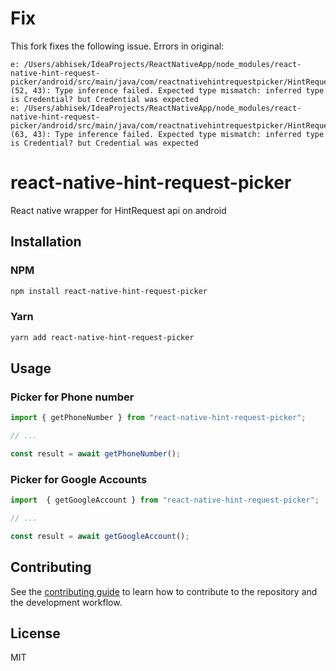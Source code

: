 # Fix
This fork fixes the following issue.
Errors in original:
```
e: /Users/abhisek/IdeaProjects/ReactNativeApp/node_modules/react-native-hint-request-picker/android/src/main/java/com/reactnativehintrequestpicker/HintRequestPickerModule.kt: (52, 43): Type inference failed. Expected type mismatch: inferred type is Credential? but Credential was expected
e: /Users/abhisek/IdeaProjects/ReactNativeApp/node_modules/react-native-hint-request-picker/android/src/main/java/com/reactnativehintrequestpicker/HintRequestPickerModule.kt: (63, 43): Type inference failed. Expected type mismatch: inferred type is Credential? but Credential was expected
```

# react-native-hint-request-picker

React native wrapper for HintRequest api on android

## Installation

### NPM
```sh
npm install react-native-hint-request-picker
```

### Yarn
```sh
yarn add react-native-hint-request-picker
```

## Usage

### Picker for Phone number
```js
import { getPhoneNumber } from "react-native-hint-request-picker";

// ...

const result = await getPhoneNumber();
```

### Picker for Google Accounts
```js
import  { getGoogleAccount } from "react-native-hint-request-picker";

// ...

const result = await getGoogleAccount();
```

## Contributing

See the [contributing guide](CONTRIBUTING.md) to learn how to contribute to the repository and the development workflow.

## License

MIT
